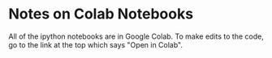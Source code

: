 # Notes on Colab Notebooks

All of the ipython notebooks are in Google Colab. To make edits to the code, go to the link at the top which says "Open in Colab".
